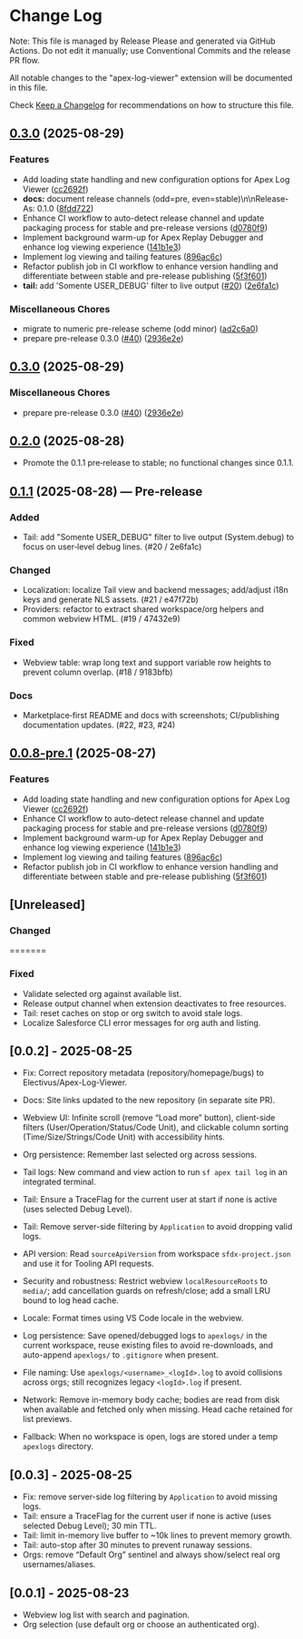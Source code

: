 # Change Log

Note: This file is managed by Release Please and generated via GitHub Actions. Do not edit it manually; use Conventional Commits and the release PR flow.

All notable changes to the "apex-log-viewer" extension will be documented in this file.

Check [Keep a Changelog](http://keepachangelog.com/) for recommendations on how to structure this file.

## [0.3.0](https://github.com/Electivus/Apex-Log-Viewer/compare/v0.3.0...v0.3.0) (2025-08-29)


### Features

* Add loading state handling and new configuration options for Apex Log Viewer ([cc2692f](https://github.com/Electivus/Apex-Log-Viewer/commit/cc2692f28305237ef158f5d355e64c32dd524b91))
* **docs:** document release channels (odd=pre, even=stable)\n\nRelease-As: 0.1.0 ([8fdd722](https://github.com/Electivus/Apex-Log-Viewer/commit/8fdd722102dc8837b007016088b5a19932378ed1))
* Enhance CI workflow to auto-detect release channel and update packaging process for stable and pre-release versions ([d0780f9](https://github.com/Electivus/Apex-Log-Viewer/commit/d0780f94f81b7f65abc0884749db5e51fa0b81ae))
* Implement background warm-up for Apex Replay Debugger and enhance log viewing experience ([141b1e3](https://github.com/Electivus/Apex-Log-Viewer/commit/141b1e392c0aa7bd971d956177be5d84f570ddf0))
* Implement log viewing and tailing features ([896ac6c](https://github.com/Electivus/Apex-Log-Viewer/commit/896ac6c14a2dcf100f9d5201fc90ee43847c9932))
* Refactor publish job in CI workflow to enhance version handling and differentiate between stable and pre-release publishing ([5f3f601](https://github.com/Electivus/Apex-Log-Viewer/commit/5f3f6018d825e7676229aa77743ab6244e69a605))
* **tail:** add 'Somente USER_DEBUG' filter to live output ([#20](https://github.com/Electivus/Apex-Log-Viewer/issues/20)) ([2e6fa1c](https://github.com/Electivus/Apex-Log-Viewer/commit/2e6fa1ced333a3eedef36400f804736a6f753a3a))


### Miscellaneous Chores

* migrate to numeric pre-release scheme (odd minor) ([ad2c6a0](https://github.com/Electivus/Apex-Log-Viewer/commit/ad2c6a0d579a2743f192e2554d6dcede960a00fb))
* prepare pre-release 0.3.0 ([#40](https://github.com/Electivus/Apex-Log-Viewer/issues/40)) ([2936e2e](https://github.com/Electivus/Apex-Log-Viewer/commit/2936e2e19f885331c89480e190144f06d45e3f3d))

## [0.3.0](https://github.com/Electivus/Apex-Log-Viewer/compare/v0.2.0...v0.3.0) (2025-08-29)


### Miscellaneous Chores

* prepare pre-release 0.3.0 ([#40](https://github.com/Electivus/Apex-Log-Viewer/issues/40)) ([2936e2e](https://github.com/Electivus/Apex-Log-Viewer/commit/2936e2e19f885331c89480e190144f06d45e3f3d))

## [0.2.0](https://github.com/Electivus/Apex-Log-Viewer/compare/v0.1.1...v0.2.0) (2025-08-28)

- Promote the 0.1.1 pre‑release to stable; no functional changes since 0.1.1.

## [0.1.1](https://github.com/Electivus/Apex-Log-Viewer/compare/v0.1.0...v0.1.1) (2025-08-28) — Pre‑release

### Added

- Tail: add "Somente USER_DEBUG" filter to live output (System.debug) to focus on user‑level debug lines. (#20 / 2e6fa1c)

### Changed

- Localization: localize Tail view and backend messages; add/adjust i18n keys and generate NLS assets. (#21 / e47f72b)
- Providers: refactor to extract shared workspace/org helpers and common webview HTML. (#19 / 47432e9)

### Fixed

- Webview table: wrap long text and support variable row heights to prevent column overlap. (#18 / 9183bfb)

### Docs

- Marketplace‑first README and docs with screenshots; CI/publishing documentation updates. (#22, #23, #24)

## [0.0.8-pre.1](https://github.com/Electivus/Apex-Log-Viewer/compare/apex-log-viewer-v0.0.7-pre.1...apex-log-viewer-v0.0.8-pre.1) (2025-08-27)

### Features

- Add loading state handling and new configuration options for Apex Log Viewer ([cc2692f](https://github.com/Electivus/Apex-Log-Viewer/commit/cc2692f28305237ef158f5d355e64c32dd524b91))
- Enhance CI workflow to auto-detect release channel and update packaging process for stable and pre-release versions ([d0780f9](https://github.com/Electivus/Apex-Log-Viewer/commit/d0780f94f81b7f65abc0884749db5e51fa0b81ae))
- Implement background warm-up for Apex Replay Debugger and enhance log viewing experience ([141b1e3](https://github.com/Electivus/Apex-Log-Viewer/commit/141b1e392c0aa7bd971d956177be5d84f570ddf0))
- Implement log viewing and tailing features ([896ac6c](https://github.com/Electivus/Apex-Log-Viewer/commit/896ac6c14a2dcf100f9d5201fc90ee43847c9932))
- Refactor publish job in CI workflow to enhance version handling and differentiate between stable and pre-release publishing ([5f3f601](https://github.com/Electivus/Apex-Log-Viewer/commit/5f3f6018d825e7676229aa77743ab6244e69a605))

## [Unreleased]

### Changed

=======
### Fixed

- Validate selected org against available list.
- Release output channel when extension deactivates to free resources.
- Tail: reset caches on stop or org switch to avoid stale logs.
- Localize Salesforce CLI error messages for org auth and listing.

## [0.0.2] - 2025-08-25

- Fix: Correct repository metadata (repository/homepage/bugs) to Electivus/Apex-Log-Viewer.
- Docs: Site links updated to the new repository (in separate site PR).

- Webview UI: Infinite scroll (remove “Load more” button), client-side filters (User/Operation/Status/Code Unit), and clickable column sorting (Time/Size/Strings/Code Unit) with accessibility hints.
- Org persistence: Remember last selected org across sessions.
- Tail logs: New command and view action to run `sf apex tail log` in an integrated terminal.
- Tail: Ensure a TraceFlag for the current user at start if none is active (uses selected Debug Level).
- Tail: Remove server-side filtering by `Application` to avoid dropping valid logs.
- API version: Read `sourceApiVersion` from workspace `sfdx-project.json` and use it for Tooling API requests.
- Security and robustness: Restrict webview `localResourceRoots` to `media/`; add cancellation guards on refresh/close; add a small LRU bound to log head cache.
- Locale: Format times using VS Code locale in the webview.
- Log persistence: Save opened/debugged logs to `apexlogs/` in the current workspace, reuse existing files to avoid re-downloads, and auto-append `apexlogs/` to `.gitignore` when present.
- File naming: Use `apexlogs/<username>_<logId>.log` to avoid collisions across orgs; still recognizes legacy `<logId>.log` if present.
- Network: Remove in-memory body cache; bodies are read from disk when available and fetched only when missing. Head cache retained for list previews.
- Fallback: When no workspace is open, logs are stored under a temp `apexlogs` directory.

## [0.0.3] - 2025-08-25

- Fix: remove server-side log filtering by `Application` to avoid missing logs.
- Tail: ensure a TraceFlag for the current user if none is active (uses selected Debug Level); 30 min TTL.
- Tail: limit in-memory live buffer to ~10k lines to prevent memory growth.
- Tail: auto-stop after 30 minutes to prevent runaway sessions.
- Orgs: remove “Default Org” sentinel and always show/select real org usernames/aliases.

## [0.0.1] - 2025-08-23

- Webview log list with search and pagination.
- Org selection (use default org or choose an authenticated org).
